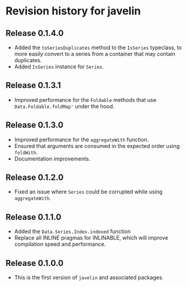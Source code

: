# Revision history for javelin

## Release 0.1.4.0

* Added the `toSeriesDuplicates` method to the `IsSeries` typeclass, to more easily convert to a series
  from a container that may contain duplicates.
* Added `IsSeries` instance for `Series`.

## Release 0.1.3.1

* Improved performance for the `Foldable` methods that use `Data.Foldable.foldMap'` under the hood.

## Release 0.1.3.0

* Improved performance for the `aggregateWith` function.
* Ensured that arguments are consumed in the expected order using `foldWith`.
* Documentation improvements.

## Release 0.1.2.0

* Fixed an issue where `Series` could be corrupted while using `aggregateWith`.

## Release 0.1.1.0

* Added the `Data.Series.Index.indexed` function
* Replace all INLINE pragmas for INLINABLE, which will improve compilation speed and performance.

## Release 0.1.0.0

* This is the first version of `javelin` and associated packages.
